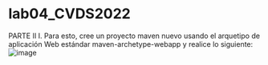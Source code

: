 # lab04_CVDS2022
PARTE II
I. Para esto, cree un proyecto maven nuevo usando el arquetipo de aplicación Web estándar maven-archetype-webapp y realice lo siguiente:\
![image](https://user-images.githubusercontent.com/98216838/156883250-e42bca82-c5e9-4bc8-9196-3ae2acb1a0db.png)
